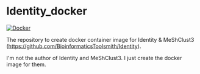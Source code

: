 # Identity_docker

[![Docker](https://github.com/yanhui09/Identity_docker/actions/workflows/docker.yml/badge.svg?branch=main)](https://github.com/yanhui09/Identity_docker/actions?query=branch%3Amain+workflow%3ADocker)

The repository to create docker container image for Identity &amp; MeShClust3 (https://github.com/BioinformaticsToolsmith/Identity).

I'm not the author of Identity and MeShClust3. I just create the docker image for them.
